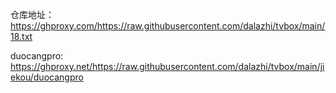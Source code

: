 仓库地址：https://ghproxy.com/https://raw.githubusercontent.com/dalazhi/tvbox/main/18.txt

duocangpro:
https://ghproxy.net/https://raw.githubusercontent.com/dalazhi/tvbox/main/jiekou/duocangpro
